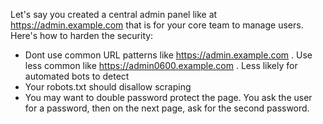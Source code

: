 Let's say you created a central admin panel like at https://admin.example.com that is for your core team to manage users. Here's how to harden the security:

- Dont use common URL patterns like https://admin.example.com . Use less common like https://admin0600.example.com . Less likely for automated bots to detect
- Your robots.txt should disallow scraping
- You may want to double password protect the page. You ask the user for a password, then on the next page, ask for the second password.